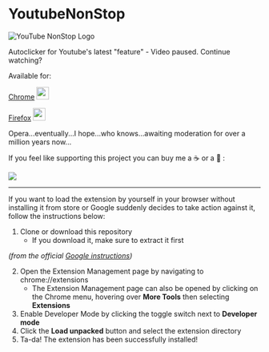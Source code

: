 # YoutubeNonStop
![YouTube NonStop Logo](https://github.com/lawfx/YoutubeNonStop/blob/master/images/yns128.png)

Autoclicker for Youtube's latest "feature" - Video paused. Continue watching?

Available for:

[Chrome](https://chrome.google.com/webstore/detail/youtube-nonstop/nlkaejimjacpillmajjnopmpbkbnocid) <a href="https://chrome.google.com/webstore/detail/youtube-nonstop/nlkaejimjacpillmajjnopmpbkbnocid">
<img src="https://github.com/lawfx/YoutubeNonStop/blob/master/images/chrome_logo.png" width="25" height="25" /></a>

[Firefox](https://addons.mozilla.org/en-US/firefox/addon/youtube-nonstop/) <a href="https://addons.mozilla.org/en-US/firefox/addon/youtube-nonstop/">
<img src="https://github.com/lawfx/YoutubeNonStop/blob/master/images/firefox_logo.png" width="25" height="25" /></a>

Opera...eventually...I hope...who knows...awaiting moderation for over a million years now...

If you feel like supporting this project you can buy me a :coffee: or a :beer: :

[![](https://github.com/lawfx/YoutubeNonStop/blob/master/images/donate-paypal.png)](https://www.paypal.me/ioannounikos)

---

If you want to load the extension by yourself in your browser without installing it from store or Google suddenly decides to take action against it, follow the instructions below:

1. Clone or download this repository
    - If you download it, make sure to extract it first

*(from the official [Google instructions](https://developer.chrome.com/extensions/getstarted))*

2. Open the Extension Management page by navigating to chrome://extensions
    - The Extension Management page can also be opened by clicking on the Chrome menu, hovering over **More Tools** then selecting **Extensions**
3. Enable Developer Mode by clicking the toggle switch next to **Developer mode**
4. Click the **Load unpacked** button and select the extension directory
5. Ta-da! The extension has been successfully installed!

